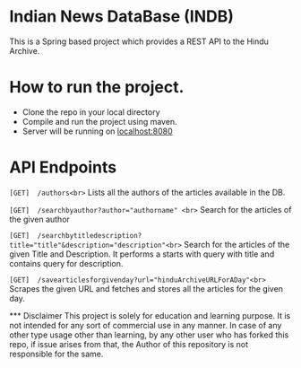 # Indian News DataBase (INDB)

This is a Spring based project which provides a REST API to the Hindu Archive.

# How to run the project.

  - Clone the repo in your local directory
  - Compile and run the project using maven.
  - Server will be running on [localhost:8080](localhost:8080)

# API Endpoints

`[GET]  /authors<br>`
Lists all the authors of the articles available in the DB.


`[GET]  /searchbyauthor?author="authorname" <br>`
Search for the articles of the given author

`[GET]  /searchbytitledescription?title="title"&description="description"<br>`
Search for the articles of the given Title and Description. 
It performs a starts with query with title and contains query for description.

`[GET]  /savearticlesforgivenday?url="hinduArchiveURLForADay"<br>`
Scrapes the given URL and fetches and stores all the articles for the given day.



*** Disclaimer
This project is solely for education and learning purpose. It is not intended for any sort of commercial use in any manner. In case of any other type usage other than learning, by any other user who has forked this repo, if issue arises from that, the Author of this repository is not responsible for the same. 
